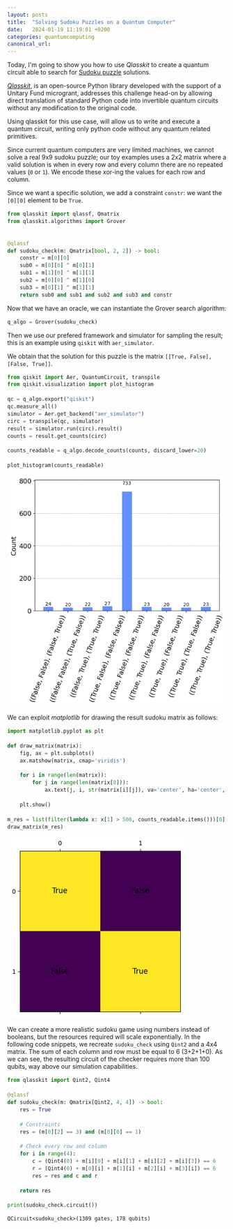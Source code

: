```yaml
---
layout: posts
title:  "Solving Sudoku Puzzles on a Quantum Computer"
date:   2024-01-19 11:19:01 +0200
categories: quantumcomputing
canonical_url: 
---
```


Today, I'm going to show you how to use *Qlasskit* to create a quantum circuit able to search for 
[Sudoku puzzle](https://it.wikipedia.org/wiki/Sudoku) solutions. 

[*Qlasskit*](https://github.com/dakk/qlasskit), is an open-source Python library developed with the support of a Unitary Fund microgrant, addresses this challenge head-on by allowing direct translation of standard Python code into invertible quantum circuits without any modification to the original code.

Using qlasskit for this use case, will allow us to write and execute a quantum circuit, writing
only python code without any quantum related primitives.

Since current quantum computers are very limited machines, we cannot solve a real 9x9 sudoku puzzle; our 
toy examples uses a 2x2 matrix where a valid solution is when in every row and every column there are no 
repeated values (`0` or `1`). We encode these xor-ing the values for each row and column. 

Since we want a specific solution, we add a constraint `constr`: we want the `[0][0]` element to be `True`.


```python
from qlasskit import qlassf, Qmatrix
from qlasskit.algorithms import Grover


@qlassf
def sudoku_check(m: Qmatrix[bool, 2, 2]) -> bool:
    constr = m[0][0]
    sub0 = m[0][0] ^ m[0][1]
    sub1 = m[1][0] ^ m[1][1]
    sub2 = m[0][0] ^ m[1][0]
    sub3 = m[0][1] ^ m[1][1]
    return sub0 and sub1 and sub2 and sub3 and constr
```

Now that we have an oracle, we can instantiate the Grover search algorithm:

```python
q_algo = Grover(sudoku_check)
```

Then we use our prefered framework and simulator for sampling the result; this is an example using `qiskit` with `aer_simulator`.

We obtain that the solution for this puzzle is the matrix `[[True, False], [False, True]]`.


```python
from qiskit import Aer, QuantumCircuit, transpile
from qiskit.visualization import plot_histogram

qc = q_algo.export("qiskit")
qc.measure_all()
simulator = Aer.get_backend("aer_simulator")
circ = transpile(qc, simulator)
result = simulator.run(circ).result()
counts = result.get_counts(circ)

counts_readable = q_algo.decode_counts(counts, discard_lower=20)

plot_histogram(counts_readable)
```


![](/assets/2024-01-19-qsudoku/sudoku_counts.png)


We can exploit *matplotlib* for drawing the result sudoku matrix as follows:

```python
import matplotlib.pyplot as plt

def draw_matrix(matrix):
    fig, ax = plt.subplots()
    ax.matshow(matrix, cmap='viridis')

    for i in range(len(matrix)):
        for j in range(len(matrix[0])):
            ax.text(j, i, str(matrix[i][j]), va='center', ha='center', fontsize=12, color='black')

    plt.show()
    
m_res = list(filter(lambda x: x[1] > 500, counts_readable.items()))[0][0]
draw_matrix(m_res)
```

![](/assets/2024-01-19-qsudoku/sudoku_matrix.png)


We can create a more realistic sudoku game using numbers instead of booleans, but the resources required will scale exponentially. In the following code snippets, we recreate `sudoku_check` using `Qint2` and a 4x4 matrix. The sum of each column and row must be equal to 6 (3+2+1+0). As we can see, the resulting circuit of the checker requires more than 100 qubits, way above our simulation capabilities.

```python
from qlasskit import Qint2, Qint4

@qlassf
def sudoku_check(m: Qmatrix[Qint2, 4, 4]) -> bool:
    res = True

    # Constraints
    res = (m[0][2] == 3) and (m[0][0] == 1)

    # Check every row and column
    for i in range(4):
        c = (Qint4(0) + m[i][0] + m[i][1] + m[i][2] + m[i][3]) == 6
        r = (Qint4(0) + m[0][i] + m[1][i] + m[2][i] + m[3][i]) == 6
        res = res and c and r

    return res

print(sudoku_check.circuit())
```

```
QCircuit<sudoku_check>(1309 gates, 178 qubits)
```